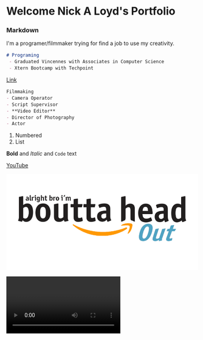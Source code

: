 # Welcome Nick A Loyd's Portfolio

### Markdown
I'm a programer/filmmaker trying for find a job to use my creativity. 

```markdown
# Programing
 - Graduated Vincennes with Associates in Computer Science
 - Xtern Bootcamp with Techpoint 
```
[Link](https://nickaloyd.github.io/NickALoyd/)


```markdown
Filmmaking 
- Camera Operator
- Script Supervisor
- **Video Editor**
- Director of Photography
- Actor
```

1. Numbered
2. List

**Bold** and _Italic_ and `Code` text

[YouTube](https://www.youtube.com/watch?v=Lh4d4cT5eco)

![Image](x89fxsg0oid31.png)

![Video](VectorProductions.m4v)

